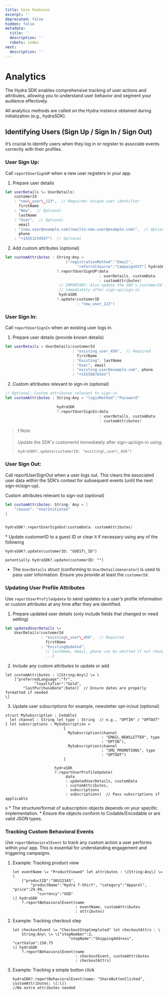 ```yaml
---
title: Core Features
excerpt: ''
deprecated: false
hidden: false
metadata:
  title: ''
  description: ''
  robots: index
next:
  description: ''
---
```

# **Analytics**

The Hydra SDK enables comprehensive tracking of user actions and attributes, allowing you to understand user behavior and segment your audience effectively.

All analytics methods are called on the Hydra instance obtained during initialization (e.g., hydraSDK).

## **Identifying Users (Sign Up / Sign In / Sign Out)**

It’s crucial to identify users when they log in or register to associate events correctly with their profiles.

### User Sign Up:

Call `reportUserSignUP` when a new user registers in your app.

1. Prepare user details

```swift
let userDetails \= UserDetails(
    customerId
    : "new\_user\_123",  // Required: Unique user identifier
      firstName
    : "New",  // Optional
      lastName
    : "User",  // Optional
      email
    : "[new.user@example.com](mailto:new.user@example.com)",  // Optional
      phone
    : "+15551234567")  // Optional
```

2. Add custom attributes (optional)

```swift
let customAttributes : String:Any =
                           ["registrationMethod":"Email",
                                "referralSource":"CampaignXYZ"] hydraSDK
                       ?.reportUserSignUP(data
                                          : userDetails, customData
                                          : customAttributes)
                        // IMPORTANT: Also update the SDK's customerId
                        // immediately after sign-up/sign-in
                        hydraSDK
                       ?.update(customerID
                                : "new_user_123")
```

### User Sign In:

Call `reportUserSignIn` when an existing user logs in.

1. Prepare user details (provide known details)

```swift
let userDetails = UserDetails(customerId
                              : "existing_user_456",  // Required
                                firstName
                              : "Existing", lastName
                              : "User", email
                              : "existing.user@example.com", phone
                              : "+15559876543")

```

2. Custom attributes relevant to sign-in (optional)

```swift
// Optional: Custom attributes relevant to sign-in
let customAttributes : String:Any = "loginMethod":"Password"

                       hydraSDK
                       ?.reportUserSignIn(data
                                          : userDetails, customData
                                          : customAttributes)
```

> ❗️ Note
>
> Update the SDK's customerId immediately after sign-up/sign-in using:
>
> ```
> hydraSDK?.update(customerID: "existing\_user\_456")
> ```

### User Sign Out:

Call reportUserSignOut when a user logs out. This clears the associated user data within the SDK’s context for subsequent events (until the next sign-in/sign-up).  

Custom attributes relevant to sign-out (optional)

```swift
let customAttributes: String: Any = [
    "reason": "UserInitiated"
]


hydraSDK?.reportUserSignOut(customData: customAttributes)

```

<Note title="Note">
* Update customerID to a guest ID or clear it if necessary using any of the following

```
hydraSDK?.update(customerID: "GUEST\_ID")
```
```
potentially hydraSDK?.update(customerID: "")
```

* The `UserDetails` struct (conforming to `UserDetailsGenerator`) is used to pass user information. Ensure you provide at least the `customerId`.
</Note>

### **Updating User Profile Attributes**

Use `reportUserProfileUpdate` to send updates to a user’s profile information or custom attributes at any time after they are identified.

1. Prepare updated user details (only include fields that changed or need setting)

```swift
let updatedUserDetails \=
    UserDetails(customerId
                : "existing\_user\_456",  // Required
                  firstName
                : "ExistingUpdated",
                  // lastName, email, phone can be omitted if not changing
                  ...)
```

2. Include any custom attributes to update or add

```
let customAttributes : \[String:Any\] \= \
    ["preferredLanguage":"fr",
             "loyaltyTier":"Gold",
        "lastPurchaseDate":Date()  // Ensure dates are properly formatted if needed  
\]
```

3. Update user subscriptions for example, newsletter opt-in/out (optional)

```
struct MySubscription : Codable{
  let channel : String let type : String  // e.g., "OPTIN" / "OPTOUT"
} let subscriptions : MySubscription =
                          [
                            MySubscription(channel
                                           : "EMAIL_NEWSLETTER", type
                                           : "OPTIN"),
                            MySubscription(channel
                                           : "SMS_PROMOTIONS", type
                                           : "OPTOUT")
                          ]

                      hydraSDK
                      ?.reportUserProfileUpdate(
                           data
                           : updatedUserDetails, customData
                           : customAttributes,
                             subscriptions
                           : subscriptions)  // Pass subscriptions if applicable
```

<Note title="Note">
s
* The structure/format of subscription objects depends on your specific implementation.
* Ensure the objects conform to Codable/Encodable or are valid JSON types.
</Note>

### **Tracking Custom Behavioral Events**

Use `reportBehavioralEvent` to track any custom action a user performs within your app. This is essential for understanding engagement and triggering campaigns.

1. Example: Tracking product view
   ```
   let eventName \= "ProductViewed" let attributes : \[String:Any\] \= \
       ["productID":"SKU12345",
           "productName":"Hydra T-Shirt", "category":"Apparel", "price":29.99,
              "currency":"USD"  
   \] hydraSDK
       ?.reportBehavioralEvent(name
                               : eventName, customAttributes
                               : attributes)
   ```
2. Example: Tracking checkout step
   ```
   let checkoutEvent \= "CheckoutStepCompleted" let checkoutAttrs : \
       String:Any\ \= \["stepNumber":2,
                            "stepName":"ShippingAddress", "cartValue":150.75  
   \] hydraSDK
       ?.reportBehavioralEvent(name
                               : checkoutEvent, customAttributes
                               : checkoutAttrs)
   ```
3. Example: Tracking a simple button click
   ```
   hydraSDK?.reportBehavioralEvent(name: "ShareButtonClicked", customAttributes: \[:\]) 
   //No extra attributes needed
   ```
